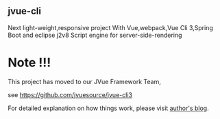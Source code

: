 ## jvue-cli
Next light-weight,responsive project 
With Vue,webpack,Vue Cli 3,Spring Boot and eclipse j2v8 Script engine for server-side-rendering

# Note !!!

This project has moved to our JVue Framework Team,

see https://github.com/jvuesource/jvue-cli3

For detailed explanation on how things work, please visit [author's blog](http://www.terwergreen.com).